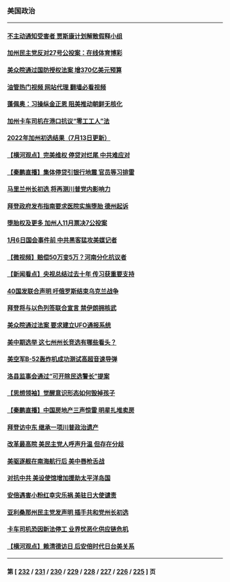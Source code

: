 ### 美国政治
---
#### [不主动通知受害者 贾斯康计划解散假释小组](../../pages/ncid1078159/n13781272.md?07151245) 
#### [加州民主党反对27号公投案：在线体育博彩](../../pages/ncid1078159/n13781209.md?07151245) 
#### [美众院通过国防授权法案 增370亿美元预算](../../pages/ncid1078159/n13781100.md?07151245) 
#### [油管热门视频 网站代理 翻墙必看视频](http://209.222.30.114:81/youtube.html?07151245)
#### [蓬佩奥：习操纵金正恩 阻美推动朝鲜无核化](../../pages/ncid1078159/n13781070.md?07151245) 
#### [加州卡车司机在港口抗议“零工工人”法](../../pages/ncid1078159/n13781163.md?07151245) 
#### [2022年加州初选结果（7月13日更新）](../../pages/ncid1078159/n13781047.md?07151245) 
#### [【横河观点】完美维权 停贷对烂尾 中共难应对](../../pages/ncid1078159/n13781103.md?07151245) 
#### [【秦鹏直播】集体停贷引银行地震 官员等习排雷](../../pages/ncid1078159/n13780873.md?07151245) 
#### [马里兰州长初选 将再测川普党内影响力](../../pages/ncid1078159/n13780972.md?07151245) 
#### [拜登政府发布指南要求医院实施堕胎 德州起诉](../../pages/ncid1078159/n13781062.md?07151245) 
#### [堕胎权及更多 加州人11月票决7公投案](../../pages/ncid1078159/n13781032.md?07151245) 
#### [1月6日国会事件前 中共黑客猛攻美媒记者](../../pages/ncid1078159/n13780891.md?07151245) 
#### [【微视频】赔偿50万变5万？河南分化抗议者](../../pages/ncid1078159/n13780869.md?07151245) 
#### [【新闻看点】央视总结过去十年 传习获重要支持](../../pages/ncid1078159/n13780328.md?07151245) 
#### [40国发联合声明 吁俄罗斯结束乌克兰战争](../../pages/ncid1078159/n13780728.md?07151245) 
#### [拜登将与以色列签联合宣言 禁伊朗拥核武](../../pages/ncid1078159/n13780664.md?07151245) 
#### [美众院通过法案 要求建立UFO通报系统](../../pages/ncid1078159/n13780604.md?07151245) 
#### [美中期选举 这七州州长竞选有哪些看头？](../../pages/ncid1078159/n13780299.md?07151245) 
#### [美空军B-52轰炸机成功测试高超音速导弹](../../pages/ncid1078159/n13780324.md?07151245) 
#### [洛县监事会通过“可开除民选警长”提案](../../pages/ncid1078159/n13780409.md?07151245) 
#### [【思想领袖】觉醒意识形态如何毁掉孩子](../../pages/ncid1078159/n13766746.md?07151245) 
#### [【秦鹏直播】中国房地产三声惊雷 明星扎堆卖房](../../pages/ncid1078159/n13780329.md?07151245) 
#### [拜登访中东 继承一项川普政治遗产](../../pages/ncid1078159/n13780326.md?07151245) 
#### [改革最高院 美民主党人呼声升温 但存在分歧](../../pages/ncid1078159/n13780173.md?07151245) 
#### [美驱逐舰在南海航行后 美中唇枪舌战](../../pages/ncid1078159/n13780060.md?07151245) 
#### [对抗中共 美设使馆增加援助太平洋岛国](../../pages/ncid1078159/n13779696.md?07151245) 
#### [安倍遇害小粉红幸灾乐祸 美驻日大使谴责](../../pages/ncid1078159/n13779681.md?07151245) 
#### [亚利桑那州民主党发声明 插手共和党州长初选](../../pages/ncid1078159/n13779521.md?07151245) 
#### [卡车司机恐因新法停工 业界忧恶化供应链危机](../../pages/ncid1078159/n13779592.md?07151245) 
#### [【横河观点】赖清德访日 后安倍时代日台美关系](../../pages/ncid1078159/n13779502.md?07151245) 

---
#### 第 [ [232](./232.md?07151245) / [231](./231.md?07151245) / [230](./230.md?07151245) / [229](./229.md?07151245) / [228](./228.md?07151245) / [227](./227.md?07151245) / [226](./226.md?07151245) / [225](./225.md?07151245) ] 页
